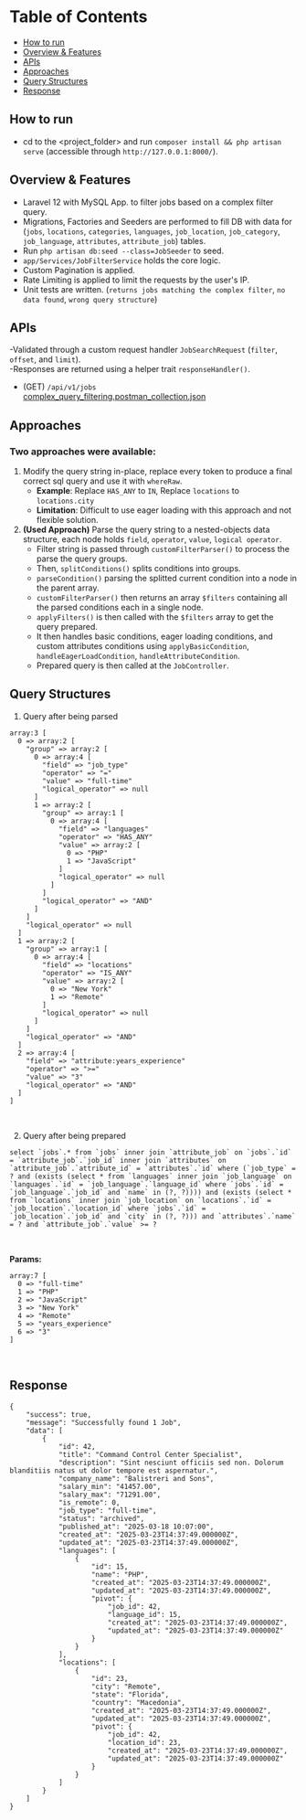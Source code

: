 # Table of Contents
- [How to run](#how-to-run)
- [Overview & Features](#overview-&-features)
- [APIs](#apis)
- [Approaches](#approaches)
- [Query Structures](#query-structures)
- [Response](#response)


## How to run
- cd to the <project_folder> and run `composer install && php artisan serve` (accessible through `http://127.0.0.1:8000/`).


## Overview & Features
- Laravel 12 with MySQL App. to filter jobs based on a complex filter query.
- Migrations, Factories and Seeders are performed to fill DB with data for (`jobs`, `locations`, `categories`, `languages`, `job_location`, `job_category`, `job_language`, `attributes`, `attribute_job`) tables.
- Run `php artisan db:seed --class=JobSeeder` to seed.
- `app/Services/JobFilterService` holds the core logic.
- Custom Pagination is applied.
- Rate Limiting is applied to limit the requests by the user's IP.
- Unit tests are written. (`returns jobs matching the complex filter`, `no data found`, `wrong query structure`)


## APIs
-Validated through a custom request handler `JobSearchRequest` (`filter`, `offset`, and `limit`).<br/>
-Responses are returned using a helper trait `responseHandler()`.
- (GET) `/api/v1/jobs` <br/>
[complex_query_filtering.postman_collection.json](https://github.com/user-attachments/files/19411865/complex_query_filtering.postman_collection.json)


## Approaches
### Two approaches were available:
1. Modify the query string in-place, replace every token to produce a final correct sql query and use it with `whereRaw`.
   - **Example**: Replace `HAS_ANY` to `IN`, Replace `locations` to `locations.city`
   - **Limitation**: Difficult to use eager loading with this approach and not flexible solution.
2. **(Used Approach)** Parse the query string to a nested-objects data structure, each node holds `field`, `operator`, `value`, `logical operator`.
   - Filter string is passed through `customFilterParser()` to process the parse the query groups.
   - Then, `splitConditions()` splits conditions into groups.
   - `parseCondition()` parsing the splitted current condition into a node in the parent array.
   - `customFilterParser()` then returns an array `$filters` containing all the parsed conditions each in a single node.
   - `applyFilters()` is then called with the `$filters` array to get the query prepared.
   - It then handles basic conditions, eager loading conditions, and custom attributes conditions using `applyBasicCondition`, `handleEagerLoadCondition`, `handleAttributeCondition`.
   - Prepared query is then called at the `JobController`.


## Query Structures
1. Query after being parsed<br/>

```
array:3 [
  0 => array:2 [
    "group" => array:2 [
      0 => array:4 [
        "field" => "job_type"
        "operator" => "="
        "value" => "full-time"
        "logical_operator" => null
      ]
      1 => array:2 [
        "group" => array:1 [
          0 => array:4 [
            "field" => "languages"
            "operator" => "HAS_ANY"
            "value" => array:2 [
              0 => "PHP"
              1 => "JavaScript"
            ]
            "logical_operator" => null
          ]
        ]
        "logical_operator" => "AND"
      ]
    ]
    "logical_operator" => null
  ]
  1 => array:2 [
    "group" => array:1 [
      0 => array:4 [
        "field" => "locations"
        "operator" => "IS_ANY"
        "value" => array:2 [
          0 => "New York"
          1 => "Remote"
        ]
        "logical_operator" => null
      ]
    ]
    "logical_operator" => "AND"
  ]
  2 => array:4 [
    "field" => "attribute:years_experience"
    "operator" => ">="
    "value" => "3"
    "logical_operator" => "AND"
  ]
]
```

<br/>

2. Query after being prepared<br/>

```
select `jobs`.* from `jobs` inner join `attribute_job` on `jobs`.`id` = `attribute_job`.`job_id` inner join `attributes` on `attribute_job`.`attribute_id` = `attributes`.`id` where (`job_type` = ? and (exists (select * from `languages` inner join `job_language` on `languages`.`id` = `job_language`.`language_id` where `jobs`.`id` = `job_language`.`job_id` and `name` in (?, ?)))) and (exists (select * from `locations` inner join `job_location` on `locations`.`id` = `job_location`.`location_id` where `jobs`.`id` = `job_location`.`job_id` and `city` in (?, ?))) and `attributes`.`name` = ? and `attribute_job`.`value` >= ?
```

<br/>

**Params:**

```
array:7 [
  0 => "full-time"
  1 => "PHP"
  2 => "JavaScript"
  3 => "New York"
  4 => "Remote"
  5 => "years_experience"
  6 => "3"
]
```
<br/>


## Response

```
{
    "success": true,
    "message": "Successfully found 1 Job",
    "data": [
        {
            "id": 42,
            "title": "Command Control Center Specialist",
            "description": "Sint nesciunt officiis sed non. Dolorum blanditiis natus ut dolor tempore est aspernatur.",
            "company_name": "Balistreri and Sons",
            "salary_min": "41457.00",
            "salary_max": "71291.00",
            "is_remote": 0,
            "job_type": "full-time",
            "status": "archived",
            "published_at": "2025-03-18 10:07:00",
            "created_at": "2025-03-23T14:37:49.000000Z",
            "updated_at": "2025-03-23T14:37:49.000000Z",
            "languages": [
                {
                    "id": 15,
                    "name": "PHP",
                    "created_at": "2025-03-23T14:37:49.000000Z",
                    "updated_at": "2025-03-23T14:37:49.000000Z",
                    "pivot": {
                        "job_id": 42,
                        "language_id": 15,
                        "created_at": "2025-03-23T14:37:49.000000Z",
                        "updated_at": "2025-03-23T14:37:49.000000Z"
                    }
                }
            ],
            "locations": [
                {
                    "id": 23,
                    "city": "Remote",
                    "state": "Florida",
                    "country": "Macedonia",
                    "created_at": "2025-03-23T14:37:49.000000Z",
                    "updated_at": "2025-03-23T14:37:49.000000Z",
                    "pivot": {
                        "job_id": 42,
                        "location_id": 23,
                        "created_at": "2025-03-23T14:37:49.000000Z",
                        "updated_at": "2025-03-23T14:37:49.000000Z"
                    }
                }
            ]
        }
    ]
}
```
